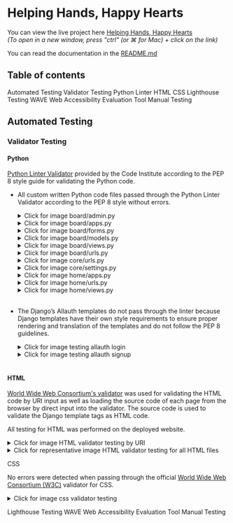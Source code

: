 # Helping Hands, Happy Hearts

You can view the live project here [Helping Hands, Happy Hearts](https://helping-hands-happy-hearts-546cab7eb98a.herokuapp.com/)<br>
*(To open in a new window, press "ctrl" (or ⌘ for Mac) + click on the link)*

You can read the documentation in the [README.md](README.md)

## Table of contents

Automated Testing
Validator Testing
Python Linter
HTML
CSS
Lighthouse Testing
WAVE Web Accessibility Evaluation Tool
Manual Testing

## Automated Testing

### Validator Testing

#### Python

[Python Linter Validator]( https://pep8ci.herokuapp.com/) provided by the Code Institute according to the PEP 8 style guide for validating the Python code.

- All custom written Python code files passed through the Python Linter Validator according to the PEP 8 style without errors.

    <details>
    <summary>Click for image board/admin.py</summary>

    ![board/admin.py](/documentation/testing/board-admin.png)
    </details>

    <details>
    <summary>Click for image board/apps.py</summary>

    ![board/apps.py](/documentation/testing/board-apps.png)
    </details>

    <details>
    <summary>Click for image board/forms.py</summary>

    ![board/forms.py](/documentation/testing/board-forms.png)
    </details>

    <details>
    <summary>Click for image board/models.py</summary>

    ![board/models.py](/documentation/testing/board-models.png)
    </details>

    <details>
    <summary>Click for image board/views.py</summary>

    ![board/views.py](/documentation/testing/board-views.png)
    </details>

    <details>
    <summary>Click for image board/urls.py</summary>

    ![board/urls.py](/documentation/testing/board-urls.png)
    </details>

    <details>
    <summary>Click for image core/urls.py</summary>

    ![board/urls.py](/documentation/testing/core-urls.png)
    </details>

    <details>
    <summary>Click for image core/settings.py</summary>

    ![board/settings.py](/documentation/testing/core-settings.png)
    </details>

    <details>
    <summary>Click for image home/apps.py</summary>

    ![home/apps.py](/documentation/testing/home-apps.png)
    </details>

    <details>
    <summary>Click for image home/urls.py</summary>

    ![home/urls.py](/documentation/testing/home-urls.png)
    </details>

    <details>
    <summary>Click for image home/views.py</summary>

    ![home/views.py](/documentation/testing/home-views.png)
    </details>
    <br>

- The Django’s Allauth templates do not pass through the linter because Django templates have their own style requirements to ensure proper rendering and translation of the templates and do not follow the PEP 8 guidelines.

    <details>
    <summary>Click for image testing allauth login</summary>

    ![allauth login](/documentation/testing/allauth-login.png)
    </details>

    <details>
    <summary>Click for image testing allauth signup</summary>

    ![allauth signup](/documentation/testing/allauth-signup.png)
    </details>
    <br>

#### HTML

[World Wide Web Consortium's validator](https://validator.w3.org/) was used for validating the HTML code by URI input as well as loading the source code of each page from the browser by direct input into the validator. The source code is used to validate the Django template tags as HTML code.

All testing for HTML was performed on the deployed website.

<details>
<summary>Click for image HTML validator testing by URI</summary>

![html-uri](/documentation/testing/html-uri.png)
</details>

<details>
<summary>Click for representative image HTML validator testing for all HTML files</summary>

![html](/documentation/testing/html.png)
</details>


CSS

No errors were detected when passing through the official [World Wide Web Consortium (W3C)](https://validator.w3.org/) validator for CSS.

<details>
<summary>Click for image css validator testing</summary>

![css](/documentation/testing/css.png)
</details>

Lighthouse Testing
WAVE Web Accessibility Evaluation Tool
Manual Testing


